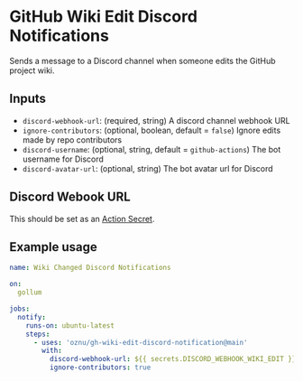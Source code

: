 # GitHub Wiki Edit Discord Notifications

Sends a message to a Discord channel when someone edits the GitHub project wiki.

## Inputs

* `discord-webhook-url`: (required, string) A discord channel webhook URL 
* `ignore-contributors`: (optional, boolean, default = `false`) Ignore edits made by repo contributors
* `discord-username`: (optional, string, default = `github-actions`) The bot username for Discord
* `discord-avatar-url`: (optional, string) The bot avatar url for Discord

## Discord Webook URL

This should be set as an [Action Secret](https://docs.github.com/en/rest/actions/secrets).

## Example usage

```yml
name: Wiki Changed Discord Notifications

on:
  gollum

jobs:
  notify:
    runs-on: ubuntu-latest
    steps:
      - uses: 'oznu/gh-wiki-edit-discord-notification@main'
        with:
          discord-webhook-url: ${{ secrets.DISCORD_WEBHOOK_WIKI_EDIT }}
          ignore-contributors: true
```